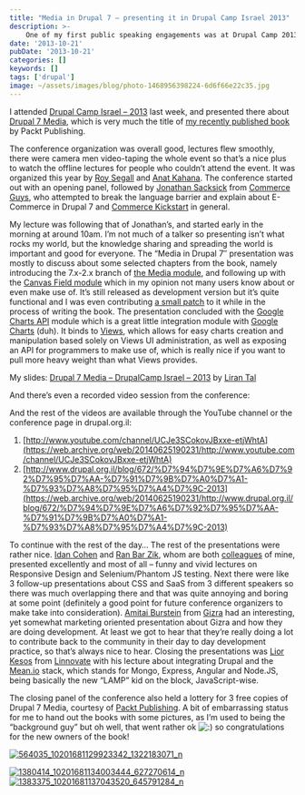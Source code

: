 ```yaml
---
title: "Media in Drupal 7 – presenting it in Drupal Camp Israel 2013"
description: >-
    One of my first public speaking engagements was at Drupal Camp 2013
date: '2013-10-21'
pubDate: '2013-10-21'
categories: []
keywords: []
tags: ['drupal']
image: ~/assets/images/blog/photo-1468956398224-6d6f66e22c35.jpg
---
```


I attended [Drupal Camp Israel – 2013](https://web.archive.org/web/20140625190231/http://2013.drupal.org.il/) last week, and presented there about [Drupal 7 Media](https://web.archive.org/web/20140625190231/http://www.packtpub.com/drupal-7-media/book), which is very much the title of [my recently published book](https://web.archive.org/web/20140625190231/http://enginx.com/content/writing-drupal-7-media) by Packt Publishing.

The conference organization was overall good, lectures flew smoothly, there were camera men video-taping the whole event so that’s a nice plus to watch the offline lectures for people who couldn’t attend the event. It was organized this year by [Roy Segall](https://web.archive.org/web/20140625190231/https://twitter.com/RoySegall) and [Anat Kahana](https://web.archive.org/web/20140625190231/http://ihelp.co.il/). The conference started out with an opening panel, followed by [Jonathan Sacksick](https://web.archive.org/web/20140625190231/https://twitter.com/jsacksick) from [Commerce Guys](https://web.archive.org/web/20140625190231/http://commerceguys.com/), who attempted to break the language barrier and explain about E-Commerce in Drupal 7 and [Commerce Kickstart](https://web.archive.org/web/20140625190231/https://drupal.org/project/commerce_kickstart) in general.

My lecture was following that of Jonathan’s, and started early in the morning at around 10am. I’m not much of a talker so presenting isn’t what rocks my world, but the knowledge sharing and spreading the world is important and good for everyone. The “Media in Drupal 7″ presentation was mostly to discuss about some selected chapters from the book, namely introducing the 7.x-2.x branch of  [the Media module](https://web.archive.org/web/20140625190231/https://drupal.org/project/media), and following up with the  [Canvas Field module](https://web.archive.org/web/20140625190231/https://drupal.org/project/canvas_field)  which in my opinion not many users know about or even make use of. It’s still released as development version but it’s quite functional and I was even contributing  [a small patch](https://web.archive.org/web/20140625190231/https://drupal.org/node/2019887)  to it while in the process of writing the book. The presentation concluded with the  [Google Charts API](https://web.archive.org/web/20140625190231/https://drupal.org/project/chart)  module which is a great little integration module with  [Google Charts](https://web.archive.org/web/20140625190231/https://developers.google.com/chart/)  (duh). It binds to  [Views](https://web.archive.org/web/20140625190231/http://drupal.org/project/views), which allows for easy charts creation and manipulation based solely on Views UI administration, as well as exposing an API for programmers to make use of, which is really nice if you want to pull more heavy weight than what Views provides.

My slides: [Drupal 7 Media – DrupalCamp Israel – 2013](https://web.archive.org/web/20140625190231/http://www.scribd.com/doc/177129450/Drupal-7-Media-DrupalCamp-Israel-2013 "View Drupal 7 Media - DrupalCamp Israel - 2013 on Scribd") by [Liran Tal](https://web.archive.org/web/20140625190231/http://www.scribd.com/liran_tal "View Liran Tal's profile on Scribd")

And there’s even a recorded video session from the conference:

And the rest of the videos are available through the YouTube channel or the conference page in drupal.org.il:

1.  [http://www.youtube.com/channel/UCJe3SCokovJBxxe-etjWhtA](https://web.archive.org/web/20140625190231/http://www.youtube.com/channel/UCJe3SCokovJBxxe-etjWhtA)
2.  [http://www.drupal.org.il/blog/672/%D7%94%D7%9E%D7%A6%D7%92%D7%95%D7%AA-%D7%91%D7%9B%D7%A0%D7%A1-%D7%93%D7%A8%D7%95%D7%A4%D7%9C-2013](https://web.archive.org/web/20140625190231/http://www.drupal.org.il/blog/672/%D7%94%D7%9E%D7%A6%D7%92%D7%95%D7%AA-%D7%91%D7%9B%D7%A0%D7%A1-%D7%93%D7%A8%D7%95%D7%A4%D7%9C-2013)

To continue with the rest of the day… The rest of the presentations were rather nice.  [Idan Cohen](https://web.archive.org/web/20140625190231/http://idancohen.com/)  and  [Ran Bar Zik](https://web.archive.org/web/20140625190231/https://twitter.com/barzik), whom are both  [colleagues](https://web.archive.org/web/20140625190231/https://hpln.hp.com/)  of mine, presented excellently and most of all – funny and vivid lectures on Responsive Design and Selenium/Phantom JS testing. Next there were like 3 follow-up presentations about CSS and SaaS from 3 different speakers so there was much overlapping there and that was quite annoying and boring at some point (definitely a good point for future conference organizers to make take into consideration).  [Amitai Burstein](https://web.archive.org/web/20140625190231/https://twitter.com/amitaibu)  from  [Gizra](https://web.archive.org/web/20140625190231/http://www.gizra.com/)  had an interesting, yet somewhat marketing oriented presentation about Gizra and how they are doing development. At least we got to hear that they’re really doing a lot to contribute back to the community in their day to day development practice, so that’s always nice to hear. Closing the presentations was  [Lior Kesos](https://web.archive.org/web/20140625190231/https://twitter.com/liorkesos)  from  [Linnovate](https://web.archive.org/web/20140625190231/http://www.linnovate.net/)  with his lecture about integrating Drupal and the  [Mean.io](https://web.archive.org/web/20140625190231/http://www.mean.io/)  stack, which stands for Mongo, Express, Angular and Node.JS, being basically the new “LAMP” kid on the block, JavaScript-wise.

The closing panel of the conference also held a lottery for 3 free copies of Drupal 7 Media, courtesy of  [Packt Publishing](https://web.archive.org/web/20140625190231/http://www.packtpub.com/). A bit of embarrassing status for me to hand out the books with some pictures, as I’m used to being the “background guy” but oh well, that went rather ok  ![:)](https://web.archive.org/web/20140625190231im_/http://enginx.com/wp-includes/images/smilies/icon_smile.gif)  so congratulations for the new owners of the book!

[![564035_10201681129923342_1322183071_n](https://web.archive.org/web/20140625190231im_/http://enginx.com/wp-content/uploads/2013/08/564035_10201681129923342_1322183071_n-300x225.jpg)](https://web.archive.org/web/20140625190231/http://enginx.com/wp-content/uploads/2013/08/564035_10201681129923342_1322183071_n.jpg)

[![1380414_10201681134003444_627270614_n](https://web.archive.org/web/20140625190231im_/http://enginx.com/wp-content/uploads/2013/08/1380414_10201681134003444_627270614_n-300x225.jpg)](https://web.archive.org/web/20140625190231/http://enginx.com/wp-content/uploads/2013/08/1380414_10201681134003444_627270614_n.jpg)[![1383375_10201681137043520_645791284_n](https://web.archive.org/web/20140625190231im_/http://enginx.com/wp-content/uploads/2013/08/1383375_10201681137043520_645791284_n-300x225.jpg)](https://web.archive.org/web/20140625190231/http://enginx.com/wp-content/uploads/2013/08/1383375_10201681137043520_645791284_n.jpg)